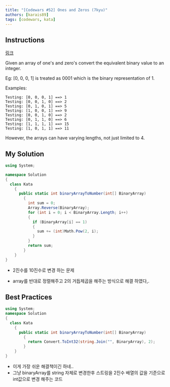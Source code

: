 ```yaml
---
title: "[Codewars #52] Ones and Zeros (7kyu)"
authors: [karais89]
tags: [codewars, kata]
---
```


## Instructions

[링크](https://www.codewars.com/kata/578553c3a1b8d5c40300037c/train/csharp)

Given an array of one's and zero's convert the equivalent binary value to an integer.

Eg: [0, 0, 0, 1] is treated as 0001 which is the binary representation of 1.

Examples:
```
Testing: [0, 0, 0, 1] ==> 1
Testing: [0, 0, 1, 0] ==> 2
Testing: [0, 1, 0, 1] ==> 5
Testing: [1, 0, 0, 1] ==> 9
Testing: [0, 0, 1, 0] ==> 2
Testing: [0, 1, 1, 0] ==> 6
Testing: [1, 1, 1, 1] ==> 15
Testing: [1, 0, 1, 1] ==> 11
```
However, the arrays can have varying lengths, not just limited to 4.

## My Solution

```csharp
using System;

namespace Solution
{
  class Kata
    {
      public static int binaryArrayToNumber(int[] BinaryArray)
        {
          int sum = 0;
          Array.Reverse(BinaryArray);
          for (int i = 0; i < BinaryArray.Length; i++)
          {
            if (BinaryArray[i] == 1)
            {
              sum += (int)Math.Pow(2, i);
            }
          }
          return sum;
        }
    }
}
```

- 2진수를 10진수로 변경 하는 문제

- array를 반대로 정렬해주고 2의 거듭제곱을 해주는 방식으로 해결 하였다,.

## Best Practices

```csharp
using System;
namespace Solution
{
  class Kata
    {
      public static int binaryArrayToNumber(int[] BinaryArray)
        {
          return Convert.ToInt32(string.Join("", BinaryArray), 2);
        }
    }
}
```

- 이게 가장 쉬운 해결책이긴 하네..
- 그냥 binaryArray를 string 자체로 변경한후 스트링을 2진수 배열의 값을 기준으로 int값으로 변경 해주는 코드